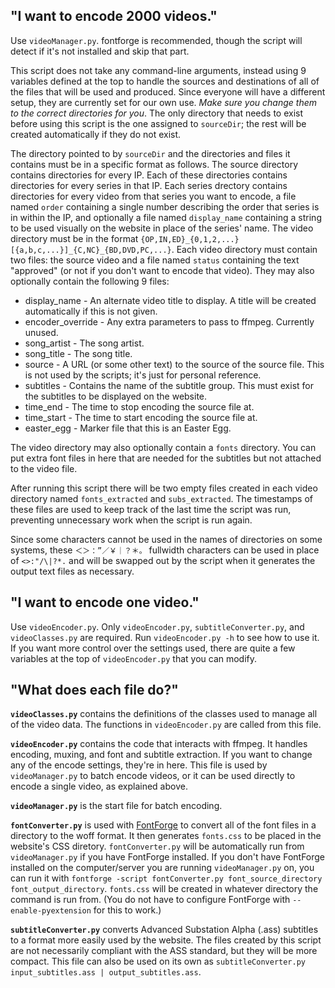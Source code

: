 ## "I want to encode 2000 videos."

Use `videoManager.py`. fontforge is recommended, though the script will detect if it's not installed and skip that part.

This script does not take any command-line arguments, instead using 9 variables defined at the top to handle the sources and destinations of all of the files that will be used and produced. Since everyone will have a different setup, they are currently set for our own use. *Make sure you change them to the correct directories for you*. The only directory that needs to exist before using this script is the one assigned to `sourceDir`; the rest will be created automatically if they do not exist.

The directory pointed to by `sourceDir` and the directories and files it contains must be in a specific format as follows. The source directory contains directories for every IP. Each of these directories contains directories for every series in that IP. Each series drectory contains directories for every video from that series you want to encode, a file named `order` containing a single number describing the order that series is in within the IP, and optionally a file named `display_name` containing a string to be used visually on the website in place of the series' name. The video directory must be in the format `{OP,IN,ED}_{0,1,2,...}[{a,b,c,...}]_{C,NC}_{BD,DVD,PC,...}`. Each video directory must contain two files: the source video and a file named `status` containing the text "approved" (or not if you don't want to encode that video). They may also optionally contain the following 9 files:

* display_name - An alternate video title to display. A title will be created automatically if this is not given.
* encoder_override - Any extra parameters to pass to ffmpeg. Currently unused.
* song_artist - The song artist.
* song_title - The song title.
* source - A URL (or some other text) to the source of the source file. This is not used by the scripts; it's just for personal reference.
* subtitles - Contains the name of the subtitle group. This must exist for the subtitles to be displayed on the website.
* time_end - The time to stop encoding the source file at.
* time_start - The time to start encoding the source file at.
* easter_egg - Marker file that this is an Easter Egg.

The video directory may also optionally contain a `fonts` directory. You can put extra font files in here that are needed for the subtitles but not attached to the video file.

After running this script there will be two empty files created in each video directory named `fonts_extracted` and `subs_extracted`. The timestamps of these files are used to keep track of the last time the script was run, preventing unnecessary work when the script is run again.

Since some characters cannot be used in the names of directories on some systems, these `＜＞：”／￥｜？＊。` fullwidth characters can be used in place of `<>:"/\|?*.` and will be swapped out by the script when it generates the output text files as necessary.

## "I want to encode one video."

Use `videoEncoder.py`. Only `videoEncoder.py`, `subtitleConverter.py`, and `videoClasses.py` are required. Run `videoEncoder.py -h` to see how to use it. If you want more control over the settings used, there are quite a few variables at the top of `videoEncoder.py` that you can modify.

## "What does each file do?"

**`videoClasses.py`** contains the definitions of the classes used to manage all of the video data. The functions in `videoEncoder.py` are called from this file.

**`videoEncoder.py`** contains the code that interacts with ffmpeg. It handles encoding, muxing, and font and subtitle extraction. If you want to change any of the encode settings, they're in here. This file is used by `videoManager.py` to batch encode videos, or it can be used directly to encode a single video, as explained above.

**`videoManager.py`** is the start file for batch encoding.

**`fontConverter.py`** is used with [FontForge](https://fontforge.github.io/en-US/) to convert all of the font files in a directory to the woff format. It then generates `fonts.css` to be placed in the website's CSS diretory. `fontConverter.py` will be automatically run from `videoManager.py` if you have FontForge installed. If you don't have FontForge installed on the computer/server you are running `videoManager.py` on, you can run it with `fontforge -script fontConverter.py font_source_directory font_output_directory`. `fonts.css` will be created in whatever directory the command is run from. (You do not have to configure FontForge with `--enable-pyextension` for this to work.)

**`subtitleConverter.py`** converts Advanced Substation Alpha (.ass) subtitles to a format more easily used by the website. The files created by this script are not necessarily compliant with the ASS standard, but they will be more compact. This file can also be used on its own as `subtitleConverter.py input_subtitles.ass | output_subtitles.ass`.
